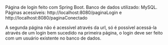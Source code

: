 Página de login feito com Spring Boot.
Banco de dados utilizado: MySQL.
Páginas acessíveis: http://localhost:8080/paginaLogin e http://localhost:8080/paginaConectado

A segunda página não é acessível através da url, só é possível acessá-la através de um login bem sucedido na primeira página, o login deve ser feito com um usuário existente no banco de dados.
